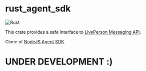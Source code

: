 # rust_agent_sdk

![Rust](https://github.com/astra1/rust-agent-sdk/workflows/Rust/badge.svg?branch=master)

This crate provides a safe interface to [LivePerson Messaging API](https://developers.liveperson.com/messaging-agent-sdk-overview.html).

Clone of [NodeJS Agent SDK](https://github.com/LivePersonInc/node-agent-sdk).

# UNDER DEVELOPMENT :)
